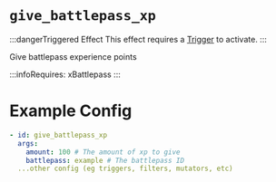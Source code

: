 # `give_battlepass_xp`
:::dangerTriggered Effect
This effect requires a [Trigger](https://plugins.auxilor.io/effects/all-triggers) to activate.
:::

Give battlepass experience points

:::infoRequires:
xBattlepass
:::
# Example Config
```yaml
- id: give_battlepass_xp
  args:
    amount: 100 # The amount of xp to give
    battlepass: example # The battlepass ID
  ...other config (eg triggers, filters, mutators, etc)
```

